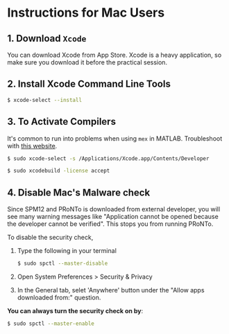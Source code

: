 # Instructions for Mac Users

## 1. Download `Xcode`
You can download Xcode from App Store.
Xcode is a heavy application, so make sure you download it before the practical session.

## 2. Install Xcode Command Line Tools
```bash
$ xcode-select --install
```

## 3. To Activate Compilers
It's common to run into problems when using `mex` in MATLAB.
Troubleshoot with [this website](https://uk.mathworks.com/matlabcentral/answers/470698-error-using-mex-no-supported-compiler-was-found-on-mac?s_tid=prof_contriblnk).  

```bash
$ sudo xcode-select -s /Applications/Xcode.app/Contents/Developer

$ sudo xcodebuild -license accept
```

## 4. Disable Mac's Malware check 
Since SPM12 and PRoNTo is downloaded from external developer, you will see many warning messages like "Application cannot be opened because the developer cannot be verified". This stops you from running PRoNTo.

To disable the security check, 
1. Type the following in your terminal
    ```bash
    $ sudo spctl --master-disable
    ```

2. Open System Preferences > Security & Privacy

3. In the General tab, selet 'Anywhere' button under the "Allow apps downloaded from:" question.

**You can always turn the security check on by**:
```bash
$ sudo spctl --master-enable
```
